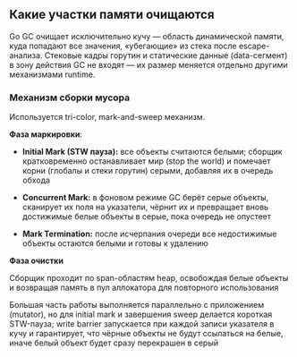 ## Какие участки памяти очищаются

Go GC очищает исключительно кучу — область динамической памяти, куда попадают все значения, «убегающие» из стека после escape-анализa. Стековые кадры горутин и статические данные (data-сегмент) в зону действия GC не входят — их размер меняется отдельно другими механизмами runtime.

 ### Механизм сборки мусора
 Используется tri-color, mark-and-sweep механизм.

**Фаза маркировки**:
- **Initial Mark (STW пауза):** все объекты считаются белыми; сборщик кратковременно останавливает мир (stop the world) и помечает корни (глобалы и стеки горутин) серыми, добавляя их в очередь обхода
    
- **Concurrent Mark:** в фоновом режиме GC берёт серые объекты, сканирует их поля на указатели, чёрнит их и превращает вновь достижимые белые объекты в серые, пока очередь не опустеет
    
- **Mark Termination:** после исчерпания очереди все недостижимые объекты остаются белыми и готовы к удалению 

**Фаза очистки**

Сборщик проходит по span-областям heap, освобождая белые объекты и возвращая память в пул аллокатора для повторного использования


Большая часть работы выполняется параллельно с приложением (mutator), но для initial mark и завершения sweep делается короткая STW-пауза; write barrier запускается при каждой записи указателя в кучу и гарантирует, что чёрные объекты не будут ссылаться на белые, иначе белый объект будет сразу перекрашен в серый 
  
